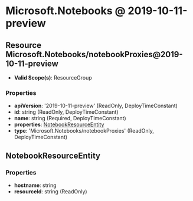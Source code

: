 # Microsoft.Notebooks @ 2019-10-11-preview

## Resource Microsoft.Notebooks/notebookProxies@2019-10-11-preview
* **Valid Scope(s)**: ResourceGroup
### Properties
* **apiVersion**: '2019-10-11-preview' (ReadOnly, DeployTimeConstant)
* **id**: string (ReadOnly, DeployTimeConstant)
* **name**: string (Required, DeployTimeConstant)
* **properties**: [NotebookResourceEntity](#notebookresourceentity)
* **type**: 'Microsoft.Notebooks/notebookProxies' (ReadOnly, DeployTimeConstant)

## NotebookResourceEntity
### Properties
* **hostname**: string
* **resourceId**: string (ReadOnly)

